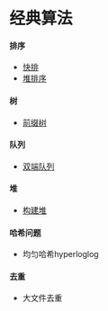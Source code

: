 # 经典算法

#### 排序
- [快排](./sort/qsort.py)
- [堆排序](./sort/heap_sort.py)

#### 树
- [前缀树](./tree/trie.py)

#### 队列
- [双端队列](./queue/deque.py)

#### 堆
- [构建堆](./heap/build_heap.py)

#### 哈希问题
- 均匀哈希hyperloglog

#### 去重
- 大文件去重